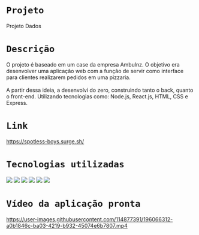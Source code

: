 # `Projeto`
Projeto Dados

# `Descrição`
O projeto é baseado em um case da empresa Ambulnz. O objetivo era desenvolver uma aplicação web com a função de servir como interface para clientes realizarem pedidos em uma pizzaria.
</br></br>
A partir dessa ideia, a desenvolvi do zero, construindo tanto o back, quanto o front-end. Utilizando tecnologias como: Node.js, React.js, HTML, CSS e Express.

# `Link`
https://spotless-boys.surge.sh/

# `Tecnologias utilizadas`
<div>
<img src="https://img.shields.io/badge/React-20232A?style=for-the-badge&logo=react&logoColor=61DAFB">
<img src="https://img.shields.io/badge/Node.js-43853D?style=for-the-badge&logo=node.js&logoColor=white">
<img src="https://img.shields.io/badge/JavaScript-F7DF1E?style=for-the-badge&logo=javascript&logoColor=black">
<img src="https://img.shields.io/badge/HTML5-E34F26?style=for-the-badge&logo=html5&logoColor=white">
<img src="https://img.shields.io/badge/CSS-239120?&style=for-the-badge&logo=css3&logoColor=white">
<img src="https://img.shields.io/badge/Express.js-404D59?style=for-the-badge">
</div>

# `Vídeo da aplicação pronta`
https://user-images.githubusercontent.com/114877391/196066312-a0b1846c-ba03-4219-b932-45074e6b7807.mp4
